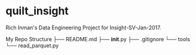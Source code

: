 # quilt_insight
Rich Inman's Data Engineering Project for Insight-SV-Jan-2017.

My Repo Structure
	├── README.md 
	├── __init__.py
	├── .gitignore
	└── tools
	    └── read_parquet.py